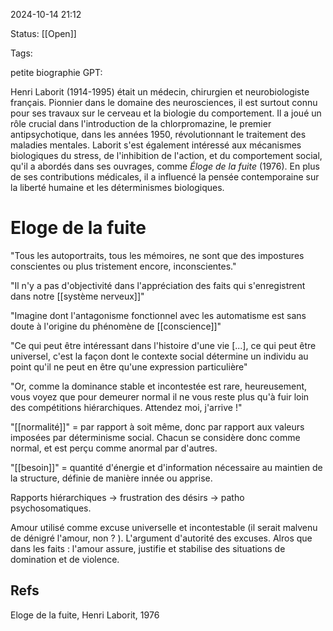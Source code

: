 2024-10-14 21:12

Status: [[Open]]

Tags: 

petite biographie GPT: 

Henri Laborit (1914-1995) était un médecin, chirurgien et neurobiologiste français. Pionnier dans le domaine des neurosciences, il est surtout connu pour ses travaux sur le cerveau et la biologie du comportement. Il a joué un rôle crucial dans l'introduction de la chlorpromazine, le premier antipsychotique, dans les années 1950, révolutionnant le traitement des maladies mentales. Laborit s'est également intéressé aux mécanismes biologiques du stress, de l'inhibition de l'action, et du comportement social, qu'il a abordés dans ses ouvrages, comme _Éloge de la fuite_ (1976). En plus de ses contributions médicales, il a influencé la pensée contemporaine sur la liberté humaine et les déterminismes biologiques.
# Eloge de la fuite

"Tous les autoportraits, tous les mémoires, ne sont que des impostures conscientes ou plus tristement encore, inconscientes."

"Il n'y a pas d'objectivité dans l'appréciation des faits qui s'enregistrent dans notre [[système nerveux]]"

"Imagine dont l'antagonisme fonctionnel avec les automatisme est sans doute à l'origine du phénomène de [[conscience]]"

"Ce qui peut être intéressant dans l'histoire d'une vie [...], ce qui peut être universel, c'est la façon dont le contexte social détermine un individu au point qu'il ne peut en être qu'une expression particulière"

"Or, comme la dominance stable et incontestée est rare, heureusement, vous voyez que pour demeurer normal il ne vous reste plus qu'à fuir loin des compétitions hiérarchiques. Attendez moi, j'arrive !"

"[[normalité]]" = par rapport à soit même, donc par rapport aux valeurs imposées par déterminisme social. Chacun se considère donc comme normal, et est perçu comme anormal par d'autres.

"[[besoin]]" = quantité d'énergie et d'information nécessaire au maintien de la structure, définie de manière innée ou apprise. 

Rapports hiérarchiques -> frustration des désirs -> patho psychosomatiques. 

Amour utilisé comme excuse universelle et incontestable (il serait malvenu de dénigré l'amour, non ? ). L'argument d'autorité des excuses. 
Alros que dans les faits : l'amour assure, justifie et stabilise des situations de domination et de violence. 


## Refs
Eloge de la fuite, Henri Laborit, 1976
